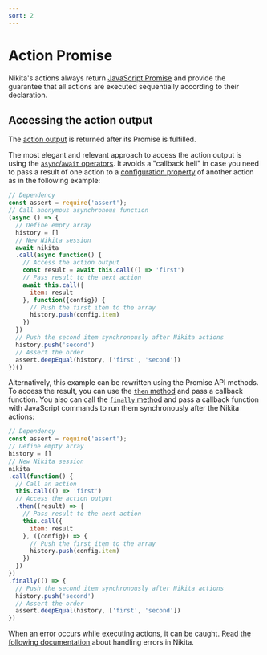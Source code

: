 ```yaml
---
sort: 2
---
```


# Action Promise

Nikita's actions always return [JavaScript Promise](https://nodejs.dev/learn/understanding-javascript-promises) and provide the guarantee that all actions are executed sequentially according to their declaration.

## Accessing the action output

The [action output](/current/api/output/) is returned after its Promise is fulfilled.

The most elegant and relevant approach to access the action output is using the [`async`/`await` operators](https://nodejs.dev/learn/modern-asynchronous-javascript-with-async-and-await). It avoids a "callback hell" in case you need to pass a result of one action to a [configuration property](/current/api/config/) of another action as in the following example:

```js
// Dependency
const assert = require('assert');
// Call anonymous asynchronous function 
(async () => {
  // Define empty array
  history = []
  // New Nikita session
  await nikita
  .call(async function() {
    // Access the action output
    const result = await this.call(() => 'first')
    // Pass result to the next action
    await this.call({
      item: result
    }, function({config}) {
      // Push the first item to the array
      history.push(config.item)
    })
  })
  // Push the second item synchronously after Nikita actions
  history.push('second')
  // Assert the order
  assert.deepEqual(history, ['first', 'second'])
})()
```

Alternatively, this example can be rewritten using the Promise API methods. To access the result, you can use the [`then` method](https://developer.mozilla.org/en-US/docs/Web/JavaScript/Reference/Global_Objects/Promise/then) and pass a callback function. You also can call the [`finally` method](https://developer.mozilla.org/en-US/docs/Web/JavaScript/Reference/Global_Objects/Promise/finally) and pass a callback function with JavaScript commands to run them synchronously after the Nikita actions:

```js
// Dependency
const assert = require('assert');
// Define empty array
history = []
// New Nikita session
nikita
.call(function() {
  // Call an action
  this.call(() => 'first')
  // Access the action output
  .then((result) => {
    // Pass result to the next action
    this.call({
      item: result
    }, ({config}) => {
      // Push the first item to the array
      history.push(config.item)
    })
  })
})
.finally(() => {
  // Push the second item synchronously after Nikita actions
  history.push('second')
  // Assert the order
  assert.deepEqual(history, ['first', 'second'])
})
```

When an error occurs while executing actions, it can be caught. Read [the following documentation](/current/guide/error/) about handling errors in Nikita.
